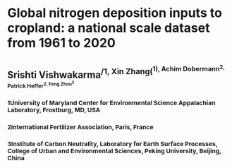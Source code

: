 # Global nitrogen deposition inputs to cropland: a national scale dataset from 1961 to 2020 
## Srishti Vishwakarma<sup>/1, Xin Zhang(<sup>1), Achim Dobermann<sup>2, Patrick Heffer<sup>2, Feng Zhou<sup>3
### <sup>1University of Maryland Center for Environmental Science Appalachian Laboratory, Frostburg, MD, USA
### <sup>2International Fertilizer Association, Paris, France
### <sup>3Institute of Carbon Neutrality, Laboratory for Earth Surface Processes, College of Urban and Environmental Sciences, Peking University, Beijing, China 

